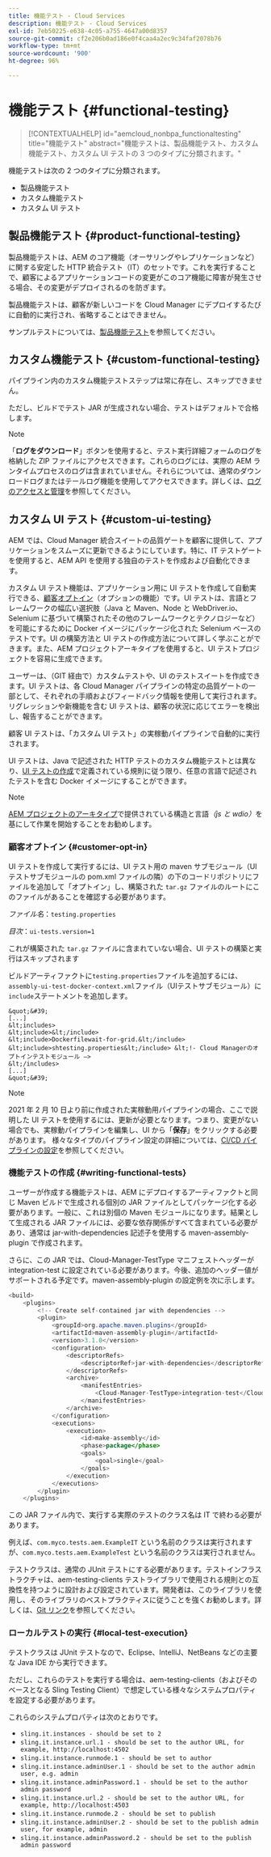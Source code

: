 ```yaml
---
title: 機能テスト - Cloud Services
description: 機能テスト - Cloud Services
exl-id: 7eb50225-e638-4c05-a755-4647a00d8357
source-git-commit: cf2e206b0ad186e0f4caa4a2ec9c34faf2078b76
workflow-type: tm+mt
source-wordcount: '900'
ht-degree: 96%

---
```


# 機能テスト {#functional-testing}


>[!CONTEXTUALHELP]
>id="aemcloud_nonbpa_functionaltesting"
>title="機能テスト"
>abstract="機能テストは、製品機能テスト、カスタム機能テスト、カスタム UI テストの 3 つのタイプに分類されます。"

機能テストは次の 2 つのタイプに分類されます。


* 製品機能テスト
* カスタム機能テスト
* カスタム UI テスト

## 製品機能テスト {#product-functional-testing}

製品機能テストは、AEM のコア機能（オーサリングやレプリケーションなど）に関する安定した HTTP 統合テスト（IT）のセットです。これを実行することで、顧客によるアプリケーションコードの変更がこのコア機能に障害が発生させる場合、その変更がデプロイされるのを防ぎます。

製品機能テストは、顧客が新しいコードを Cloud Manager にデプロイするたびに自動的に実行され、省略することはできません。

サンプルテストについては、[製品機能テスト](https://github.com/adobe/aem-test-samples/tree/aem-cloud/smoke)を参照してください。

## カスタム機能テスト {#custom-functional-testing}

パイプライン内のカスタム機能テストステップは常に存在し、スキップできません。

ただし、ビルドでテスト JAR が生成されない場合、テストはデフォルトで合格します。

>[!NOTE]
>「**ログをダウンロード**」ボタンを使用すると、テスト実行詳細フォームのログを格納した ZIP ファイルにアクセスできます。これらのログには、実際の AEM ランタイムプロセスのログは含まれていません。それらについては、通常のダウンロードログまたはテールログ機能を使用してアクセスできます。詳しくは、[ログのアクセスと管理](/help/implementing/cloud-manager/manage-logs.md)を参照してください。

## カスタム UI テスト {#custom-ui-testing}

AEM では、Cloud Manager 統合スイートの品質ゲートを顧客に提供して、アプリケーションをスムーズに更新できるようにしています。特に、IT テストゲートを使用すると、AEM API を使用する独自のテストを作成および自動化できます。

カスタム UI テスト機能は、アプリケーション用に UI テストを作成して自動実行できる、[顧客オプトイン](#customer-opt-in)（オプションの機能）です。UI テストは、言語とフレームワークの幅広い選択肢（Java と Maven、Node と WebDriver.io、Selenium に基づいて構築されたその他のフレームワークとテクノロジーなど）を可能にするために Docker イメージにパッケージ化された Selenium ベースのテストです。UI の構築方法と UI テストの作成方法について詳しく学ぶことができます。また、AEM プロジェクトアーキタイプを使用すると、UI テストプロジェクトを容易に生成できます。

ユーザーは、（GIT 経由で）カスタムテストや、UI のテストスイートを作成できます。UI テストは、各 Cloud Manager パイプラインの特定の品質ゲートの一部として、それぞれの手順およびフィードバック情報を使用して実行されます。リグレッションや新機能を含む UI テストは、顧客の状況に応じてエラーを検出し、報告することができます。

顧客 UI テストは、「カスタム UI テスト」の実稼動パイプラインで自動的に実行されます。

UI テストは、Java で記述された HTTP テストのカスタム機能テストとは異なり、[UI テストの作成](https://experienceleague.adobe.com/docs/experience-manager-cloud-service/implementing/using-cloud-manager/test-results/ui-testing.html?lang=ja#building-ui-tests)で定義されている規則に従う限り、任意の言語で記述されたテストを含む Docker イメージにすることができます。

>[!NOTE]
>[AEM プロジェクトのアーキタイプ](https://github.com/adobe/aem-project-archetype/tree/master/src/main/archetype/ui.tests)で提供されている構造と言語&#x200B;*（js と wdio）*&#x200B;を基にして作業を開始することをお勧めします。

### 顧客オプトイン {#customer-opt-in}

UI テストを作成して実行するには、UI テスト用の maven サブモジュール（UI テストサブモジュールの pom.xml ファイルの隣）の下のコードリポジトリにファイルを追加して「オプトイン」し、構築された `tar.gz` ファイルのルートにこのファイルがあることを確認する必要があります。

*ファイル名*：`testing.properties`

*目次*：`ui-tests.version=1`

これが構築された `tar.gz` ファイルに含まれていない場合、UI テストの構築と実行はスキップされます

ビルドアーティファクトに`testing.properties`ファイルを追加するには、`assembly-ui-test-docker-context.xml`ファイル（UIテストサブモジュール）に`include`ステートメントを追加します。

    &quot;&#39;
    [...]
    &lt;includes>
    &lt;include>&lt;/include>
    &lt;include>Dockerfilewait-for-grid.&lt;/include>
    &lt;include>shtesting.properties&lt;/include> &lt;!- Cloud Managerのオプトインテストモジュール —>
    &lt;/includes>
    [...]
    &quot;&#39;

>[!NOTE]
>2021 年 2 月 10 日より前に作成された実稼動用パイプラインの場合、ここで説明した UI テストを使用するには、更新が必要となります。つまり、変更がない場合でも、実稼動パイプラインを編集し、UI から「**保存**」をクリックする必要があります。
>様々なタイプのパイプライン設定の詳細については、[CI/CD パイプラインの設定](https://experienceleague.adobe.com/docs/experience-manager-cloud-service/implementing/using-cloud-manager/configure-pipeline.html?lang=ja#using-cloud-manager)を参照してください。

### 機能テストの作成 {#writing-functional-tests}

ユーザーが作成する機能テストは、AEM にデプロイするアーティファクトと同じ Maven ビルドで生成される個別の JAR ファイルとしてパッケージ化する必要があります。一般に、これは別個の Maven モジュールになります。結果として生成される JAR ファイルには、必要な依存関係がすべて含まれている必要があり、通常は jar-with-dependencies 記述子を使用する maven-assembly-plugin で作成されます。

さらに、この JAR では、Cloud-Manager-TestType マニフェストヘッダーが integration-test に設定されている必要があります。今後、追加のヘッダー値がサポートされる予定です。maven-assembly-plugin の設定例を次に示します。

```java
<build>
    <plugins>
        <!-- Create self-contained jar with dependencies -->
        <plugin>
            <groupId>org.apache.maven.plugins</groupId>
            <artifactId>maven-assembly-plugin</artifactId>
            <version>3.1.0</version>
            <configuration>
                <descriptorRefs>
                    <descriptorRef>jar-with-dependencies</descriptorRef>
                </descriptorRefs>
                <archive>
                    <manifestEntries>
                        <Cloud-Manager-TestType>integration-test</Cloud-Manager-TestType>
                    </manifestEntries>
                </archive>
            </configuration>
            <executions>
                <execution>
                    <id>make-assembly</id>
                    <phase>package</phase>
                    <goals>
                        <goal>single</goal>
                    </goals>
                </execution>
            </executions>
        </plugin>
    </plugins>
```

この JAR ファイル内で、実行する実際のテストのクラス名は IT で終わる必要があります。

例えば、`com.myco.tests.aem.ExampleIT` という名前のクラスは実行されますが、`com.myco.tests.aem.ExampleTest` という名前のクラスは実行されません。

テストクラスは、通常の JUnit テストにする必要があります。テストインフラストラクチャは、aem-testing-clients テストライブラリで使用される規則との互換性を持つように設計および設定されています。開発者は、このライブラリを使用し、そのライブラリのベストプラクティスに従うことを強くお勧めします。詳しくは、[Git リンク](https://github.com/adobe/aem-testing-clients)を参照してください。

### ローカルテストの実行 {#local-test-execution}

テストクラスは JUnit テストなので、Eclipse、IntelliJ、NetBeans などの主要な Java IDE から実行できます。

ただし、これらのテストを実行する場合は、aem-testing-clients（およびそのベースとなる Sling Testing Client）で想定している様々なシステムプロパティを設定する必要があります。

これらのシステムプロパティは次のとおりです。

* `sling.it.instances - should be set to 2`
* `sling.it.instance.url.1 - should be set to the author URL, for example, http://localhost:4502`
* `sling.it.instance.runmode.1 - should be set to author`
* `sling.it.instance.adminUser.1 - should be set to the author admin user, e.g. admin`
* `sling.it.instance.adminPassword.1 - should be set to the author admin password`
* `sling.it.instance.url.2 - should be set to the author URL, for example, http://localhost:4503`
* `sling.it.instance.runmode.2 - should be set to publish`
* `sling.it.instance.adminUser.2 - should be set to the publish admin user, for example, admin`
* `sling.it.instance.adminPassword.2 - should be set to the publish admin password`
